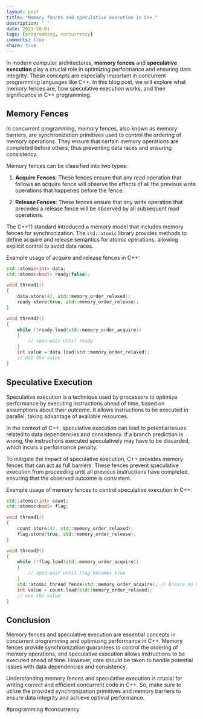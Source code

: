 ```yaml
---
layout: post
title: "Memory fences and speculative execution in C++."
description: " "
date: 2023-10-01
tags: [programming, concurrency]
comments: true
share: true
---
```


In modern computer architectures, **memory fences** and **speculative execution** play a crucial role in optimizing performance and ensuring data integrity. These concepts are especially important in concurrent programming languages like C++. In this blog post, we will explore what memory fences are, how speculative execution works, and their significance in C++ programming.

## Memory Fences

In concurrent programming, memory fences, also known as memory barriers, are synchronization primitives used to control the ordering of memory operations. They ensure that certain memory operations are completed before others, thus preventing data races and ensuring consistency.

Memory fences can be classified into two types:

1. **Acquire Fences**: These fences ensure that any read operation that follows an acquire fence will observe the effects of all the previous write operations that happened before the fence.

2. **Release Fences**: These fences ensure that any write operation that precedes a release fence will be observed by all subsequent read operations.

The C++11 standard introduced a memory model that includes memory fences for synchronization. The `std::atomic` library provides methods to define acquire and release semantics for atomic operations, allowing explicit control to avoid data races.

Example usage of acquire and release fences in C++:

```cpp
std::atomic<int> data;
std::atomic<bool> ready(false);

void thread1()
{
    data.store(42, std::memory_order_relaxed);
    ready.store(true, std::memory_order_release);
}

void thread2()
{
    while (!ready.load(std::memory_order_acquire))
    {
        // spin-wait until ready
    }
    int value = data.load(std::memory_order_relaxed);
    // use the value
}
```

## Speculative Execution

Speculative execution is a technique used by processors to optimize performance by executing instructions ahead of time, based on assumptions about their outcome. It allows instructions to be executed in parallel, taking advantage of available resources.

In the context of C++, speculative execution can lead to potential issues related to data dependencies and consistency. If a branch prediction is wrong, the instructions executed speculatively may have to be discarded, which incurs a performance penalty.

To mitigate the impact of speculative execution, C++ provides memory fences that can act as full barriers. These fences prevent speculative execution from proceeding until all previous instructions have completed, ensuring that the observed outcome is consistent.

Example usage of memory fences to control speculative execution in C++:

```cpp
std::atomic<int> count;
std::atomic<bool> flag;

void thread1()
{
    count.store(42, std::memory_order_relaxed);
    flag.store(true, std::memory_order_release);
}

void thread2()
{
    while (!flag.load(std::memory_order_acquire))
    {
        // spin-wait until flag becomes true
    }
    std::atomic_thread_fence(std::memory_order_acquire); // Ensure no speculative execution beyond this point
    int value = count.load(std::memory_order_relaxed);
    // use the value
}
```

## Conclusion

Memory fences and speculative execution are essential concepts in concurrent programming and optimizing performance in C++. Memory fences provide synchronization guarantees to control the ordering of memory operations, and speculative execution allows instructions to be executed ahead of time. However, care should be taken to handle potential issues with data dependencies and consistency.

Understanding memory fences and speculative execution is crucial for writing correct and efficient concurrent code in C++. So, make sure to utilize the provided synchronization primitives and memory barriers to ensure data integrity and achieve optimal performance.

#programming #concurrency